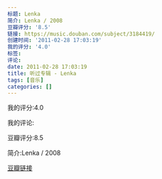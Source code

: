 ```yaml
---
标题: Lenka
简介: Lenka / 2008
豆瓣评分: '8.5'
链接: https://music.douban.com/subject/3184419/
创建时间: '2011-02-28 17:03:19'
我的评分: '4.0'
标签:
评论:
date: 2011-02-28 17:03:19
title: 听过专辑 - Lenka
tags: [音乐]
categories: []
---
```


我的评分:4.0

我的评论:

豆瓣评分:8.5

简介:Lenka / 2008

[豆瓣链接](https://music.douban.com/subject/3184419/)

